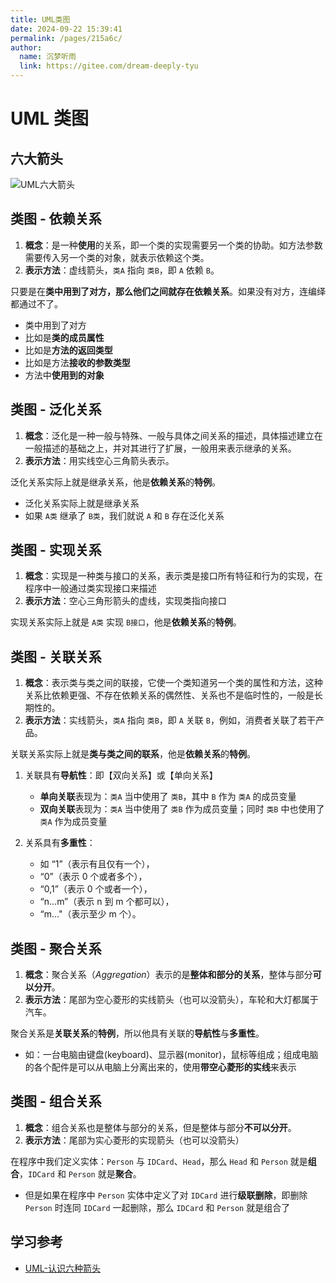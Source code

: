```yaml
---
title: UML类图
date: 2024-09-22 15:39:41
permalink: /pages/215a6c/
author: 
  name: 沉梦听雨
  link: https://gitee.com/dream-deeply-tyu
---
```

# UML 类图

## 六大箭头

![UML六大箭头](https://cmty256.github.io/picx-images-hosting/basics/UML六大箭头.7sn6cwe709.webp)



## 类图 - 依赖关系

1. **概念**：是一种**使用**的关系，即一个类的实现需要另一个类的协助。如方法参数需要传入另一个类的对象，就表示依赖这个类。
2. **表示方法**：虚线箭头，`类A` 指向 `类B`，即 `A` 依赖 `B`。



只要是在**类中用到了对方，那么他们之间就存在依赖关系**。如果没有对方，连编绎都通过不了。

- 类中用到了对方
- 比如是**类的成员属性**
- 比如是**方法的返回类型**
- 比如是方法**接收的参数类型**
- 方法中**使用到的对象**



## 类图 - 泛化关系

1. **概念**：泛化是一种一般与特殊、一般与具体之间关系的描述，具体描述建立在一般描述的基础之上，并对其进行了扩展，一般用来表示继承的关系。
2. **表示方法**：用实线空心三角箭头表示。



泛化关系实际上就是继承关系，他是**依赖关系**的**特例**。

- 泛化关系实际上就是继承关系
- 如果 `A类` 继承了 `B类`，我们就说 `A` 和 `B` 存在泛化关系



## 类图 - 实现关系

1. **概念**：实现是一种类与接口的关系，表示类是接口所有特征和行为的实现，在程序中一般通过类实现接口来描述
2. **表示方法**：空心三角形箭头的虚线，实现类指向接口



实现关系实际上就是 `A类` 实现 `B接口`，他是**依赖关系**的**特例**。



## 类图 - 关联关系

1. **概念**：表示类与类之间的联接，它使一个类知道另一个类的属性和方法，这种关系比依赖更强、不存在依赖关系的偶然性、关系也不是临时性的，一般是长期性的。
2. **表示方法**：实线箭头，`类A` 指向 `类B`，即 `A` 关联 `B`，例如，消费者关联了若干产品。



关联关系实际上就是**类与类之间的联系**，他是**依赖关系**的**特例**。

1. 关联具有**导航性**：即【双向关系】或【单向关系】
   - **单向关联**表现为：`类A` 当中使用了 `类B`，其中 `B` 作为 `类A` 的成员变量
   - **双向关联**表现为：`类A` 当中使用了 `类B` 作为成员变量；同时 `类B` 中也使用了 `类A` 作为成员变量

2. 关系具有**多重性**：
   - 如 “1”（表示有且仅有一个），
   - “0”（表示 0 个或者多个），
   - “0,1”（表示 0 个或者一个），
   - “n...m”（表示 n 到 m 个都可以），
   - “m..."（表示至少 m 个）。



## 类图 - 聚合关系

1. **概念**：聚合关系（*Aggregation*）表示的是**整体和部分的关系**，整体与部分**可以分开**。
2. **表示方法**：尾部为空心菱形的实线箭头（也可以没箭头），车轮和大灯都属于汽车。



聚合关系是**关联关系**的**特例**，所以他具有关联的**导航性**与**多重性**。

- 如：一台电脑由键盘(keyboard)、显示器(monitor)，鼠标等组成；组成电脑的各个配件是可以从电脑上分离出来的，使用**带空心菱形的实线**来表示



## 类图 - 组合关系

1. **概念**：组合关系也是整体与部分的关系，但是整体与部分**不可以分开**。
2. **表示方法**：尾部为实心菱形的实现箭头（也可以没箭头）



在程序中我们定义实体：`Person` 与 `IDCard`、`Head`，那么 `Head` 和 `Person` 就是**组合**，`IDCard` 和 `Person` 就是**聚合**。

- 但是如果在程序中 `Person` 实体中定义了对 `IDCard` 进行**级联删除**，即删除 `Person` 时连同 `IDCard` 一起删除，那么 `IDCard` 和 `Person` 就是组合了





## 学习参考

- [UML-认识六种箭头](https://blog.csdn.net/qq_25091281/article/details/123801862)